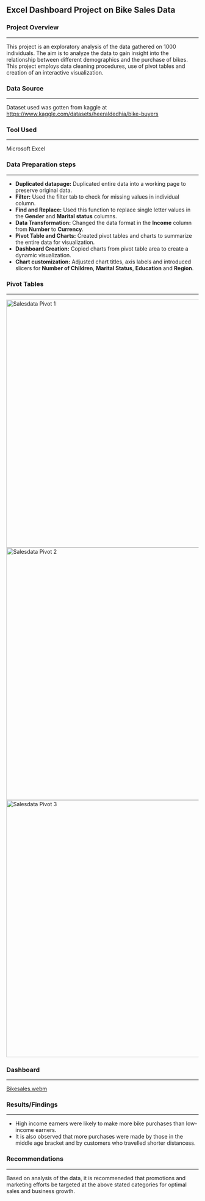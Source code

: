 ## Excel Dashboard Project on Bike Sales Data
### Project Overview
---
This project is an exploratory analysis of the data gathered on 1000 individuals. The aim is to analyze the data to gain insight into the relationship between different demographics and the purchase of bikes. This project employs data cleaning procedures, use of pivot tables and creation of an interactive visualization.

### Data Source
---
Dataset used was gotten from kaggle at https://www.kaggle.com/datasets/heeraldedhia/bike-buyers

### Tool Used
--- 
Microsoft Excel

### Data Preparation steps
--- 
- **Duplicated datapage:** Duplicated entire data into a working page to preserve original data. 
- **Filter:** Used the filter tab to check for missing values in individual column.
- **Find and Replace:** Used this function to replace single letter values in the **Gender** and **Marital status** columns.
- **Data Transformation:** Changed the data format in the **Income** column from **Number** to **Currency**.
- **Pivot Table and Charts:** Created pivot tables and charts to summarize the entire data for visualization.
- **Dashboard Creation:** Copied charts from pivot table area to create a dynamic visualization.
- **Chart customization:** Adjusted chart titles, axis labels and introduced slicers for **Number of Children**, **Marital Status**, **Education** and **Region**.

### Pivot Tables
---
<img width="649" alt="Salesdata Pivot 1" src="https://github.com/Faith-Ifeoluwa/BIKE-SALES-DATA/assets/171179494/0c244d88-8afd-49db-8336-5b485916a53c">
<img width="661" alt="Salesdata Pivot 2" src="https://github.com/Faith-Ifeoluwa/BIKE-SALES-DATA/assets/171179494/04ff9bc6-4fc1-47a6-bf12-7a361d9401ec">
<img width="673" alt="Salesdata Pivot 3" src="https://github.com/Faith-Ifeoluwa/BIKE-SALES-DATA/assets/171179494/c781727f-fc9c-434a-8fb0-6e55303a1dce">

###  Dashboard
---
[Bikesales.webm](https://github.com/Faith-Ifeoluwa/BIKE-SALES-DATA/assets/171179494/c6e480e2-1f72-4f41-8359-f9f076f0e051)

### Results/Findings
---
- High income earners were likely to make more bike purchases than low-income earners.
- It is also observed that more purchases were made by those in the middle age bracket and by customers who travelled shorter distancess.
   
### Recommendations
---
Based on analysis of the data, it is recommeneded that promotions and marketing efforts be targeted at the above stated categories for optimal sales and business growth.
